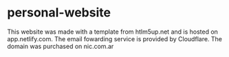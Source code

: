 # personal-website
This website was made with a template from htlm5up.net and is hosted on app.netlify.com. The email fowarding service is provided by Cloudflare. The domain was purchased on nic.com.ar
